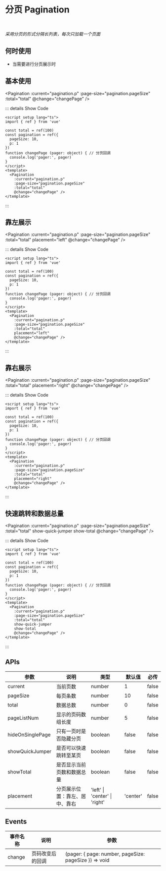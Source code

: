 # 分页 Pagination

<BackTop />
<Watermark fullscreen content="Vue Amazing UI" />

<br/>

*采用分页的形式分隔长列表，每次只加载一个页面*

## 何时使用

- 当需要进行分页展示时

<script setup lang="ts">
import { ref } from 'vue'

const total = ref(100)
const pagination = ref({
  pageSize: 10,
  p: 1
})
function changePage (pager: object) { // 分页回调
  console.log('pager:', pager)
}
</script>

## 基本使用

<Pagination
  :current="pagination.p"
  :page-size="pagination.pageSize"
  :total="total"
  @change="changePage" />

::: details Show Code

```vue
<script setup lang="ts">
import { ref } from 'vue'

const total = ref(100)
const pagination = ref({
  pageSize: 10,
  p: 1
})
function changePage (pager: object) { // 分页回调
  console.log('pager:', pager)
}
</script>
<template>
  <Pagination
    :current="pagination.p"
    :page-size="pagination.pageSize"
    :total="total"
    @change="changePage" />
</template>
```

:::

## 靠左展示

<Pagination
  :current="pagination.p"
  :page-size="pagination.pageSize"
  :total="total"
  placement="left"
  @change="changePage" />

::: details Show Code

```vue
<script setup lang="ts">
import { ref } from 'vue'

const total = ref(100)
const pagination = ref({
  pageSize: 10,
  p: 1
})
function changePage (pager: object) { // 分页回调
  console.log('pager:', pager)
}
</script>
<template>
  <Pagination
    :current="pagination.p"
    :page-size="pagination.pageSize"
    :total="total"
    placement="left"
    @change="changePage" />
</template>
```

:::

## 靠右展示

<Pagination
  :current="pagination.p"
  :page-size="pagination.pageSize"
  :total="total"
  placement="right"
  @change="changePage" />

::: details Show Code

```vue
<script setup lang="ts">
import { ref } from 'vue'

const total = ref(100)
const pagination = ref({
  pageSize: 10,
  p: 1
})
function changePage (pager: object) { // 分页回调
  console.log('pager:', pager)
}
</script>
<template>
  <Pagination
    :current="pagination.p"
    :page-size="pagination.pageSize"
    :total="total"
    placement="right"
    @change="changePage" />
</template>
```

:::

## 快速跳转和数据总量

<Pagination
  :current="pagination.p"
  :page-size="pagination.pageSize"
  :total="total"
  show-quick-jumper
  show-total
  @change="changePage" />

::: details Show Code

```vue
<script setup lang="ts">
import { ref } from 'vue'

const total = ref(100)
const pagination = ref({
  pageSize: 10,
  p: 1
})
function changePage (pager: object) { // 分页回调
  console.log('pager:', pager)
}
</script>
<template>
  <Pagination
    :current="pagination.p"
    :page-size="pagination.pageSize"
    :total="total"
    show-quick-jumper
    show-total
    @change="changePage" />
</template>
```

:::

## APIs

参数 | 说明 | 类型 | 默认值 | 必传
-- | -- | -- | -- | --
current | 当前页数 | number | 1 | false
pageSize | 每页条数 | number | 10 | false
total | 数据总数 | number | 0 | false
pageListNum | 显示的页码数组长度 | number | 5 | false
hideOnSinglePage | 只有一页时是否隐藏分页 | boolean | false | false
showQuickJumper | 是否可以快速跳转至某页 | boolean | false | false
showTotal | 是否显示当前页数和数据总量 | boolean | false | false
placement | 分页展示位置：靠左、居中、靠右 | 'left' &#124; 'center' &#124; 'right' | 'center' | false

## Events

事件名称 | 说明 | 参数
-- | -- | --
change | 页码改变后的回调 | (pager: { page: number, pageSize: pageSize }) => void
